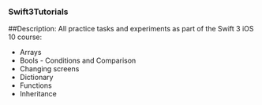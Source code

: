 ### Swift3Tutorials

##Description:
All practice tasks and experiments as part of the Swift 3 iOS 10 course:

- Arrays
- Bools - Conditions and Comparison
- Changing screens
- Dictionary
- Functions
- Inheritance


